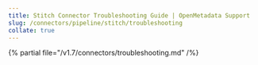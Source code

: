 ```yaml
---
title: Stitch Connector Troubleshooting Guide | OpenMetadata Support
slug: /connectors/pipeline/stitch/troubleshooting
collate: true 
---
```


{% partial file="/v1.7/connectors/troubleshooting.md" /%}
